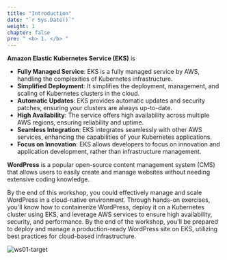 ```yaml
---
title: "Introduction"
date: "`r Sys.Date()`"
weight: 1
chapter: false
pre: " <b> 1. </b> "
---
```


**Amazon Elastic Kubernetes Service (EKS)** is

- **Fully Managed Service**: EKS is a fully managed service by AWS, handling the complexities of Kubernetes infrastructure.
- **Simplified Deployment**: It simplifies the deployment, management, and scaling of Kubernetes clusters in the cloud.
- **Automatic Updates**: EKS provides automatic updates and security patches, ensuring your clusters are always up-to-date.
- **High Availability**: The service offers high availability across multiple AWS regions, ensuring reliability and uptime.
- **Seamless Integration**: EKS integrates seamlessly with other AWS services, enhancing the capabilities of your Kubernetes applications.
- **Focus on Innovation**: EKS allows developers to focus on innovation and application development, rather than infrastructure management.

**WordPress** is a popular open-source content management system (CMS) that allows users to easily create and manage websites without needing extensive coding knowledge.

By the end of this workshop, you could effectively manage and scale WordPress in a cloud-native environment. Through hands-on exercises, you'll know how to containerize WordPress, deploy it on a Kubernetes cluster using EKS, and leverage AWS services to ensure high availability, security, and performance. By the end of the workshop, you'll be prepared to deploy and manage a production-ready WordPress site on EKS, utilizing best practices for cloud-based infrastructure.

![ws01-target](/workshop.chaunguyen.site/images//ws01-target.png)
